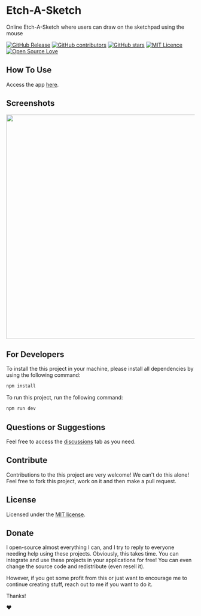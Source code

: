 # Etch-A-Sketch

Online Etch-A-Sketch where users can draw on the sketchpad using the mouse

[![GitHub Release](https://img.shields.io/github/release/thiagodnf/etch-a-sketch.svg)](https://github.com/thiagodnf/etch-a-sketch/releases/latest)
[![GitHub contributors](https://img.shields.io/github/contributors/thiagodnf/etch-a-sketch.svg)](https://github.com/thiagodnf/etch-a-sketch/graphs/contributors)
[![GitHub stars](https://img.shields.io/github/stars/thiagodnf/etch-a-sketch.svg)](https://github.com/thiagodnf/etch-a-sketch)
[![MIT Licence](https://badges.frapsoft.com/os/mit/mit.svg?v=103)](https://opensource.org/licenses/mit-license.php)
[![Open Source Love](https://badges.frapsoft.com/os/v1/open-source.svg?v=103)](https://github.com/ellerbrock/open-source-badges/)

## How To Use

Access the app [here](https://thiagodnf.github.io/etch-a-sketch).

## Screenshots

<kbd>
<img width="600px" src="https://user-images.githubusercontent.com/114015/205314315-441f4260-cb1a-4f57-a4ee-e311a5eb8ef2.png"/>
</kbd>

## For Developers

To install the this project in your machine, please install all dependencies by using the following command:

```sh
npm install
```

To run this project, run the following command:

```sh
npm run dev
```

## Questions or Suggestions

Feel free to access the <a href="../../discussions">discussions</a> tab as you need.

## Contribute

Contributions to the this project are very welcome! We can't do this alone! Feel free to fork this project, work on it and then make a pull request.

## License

Licensed under the [MIT license](LICENSE).

## Donate

I open-source almost everything I can, and I try to reply to everyone needing help using these projects. Obviously, this takes time. You can integrate and use these projects in your applications for free! You can even change the source code and redistribute (even resell it).

However, if you get some profit from this or just want to encourage me to continue creating stuff, reach out to me if you want to do it.

Thanks!

❤️

